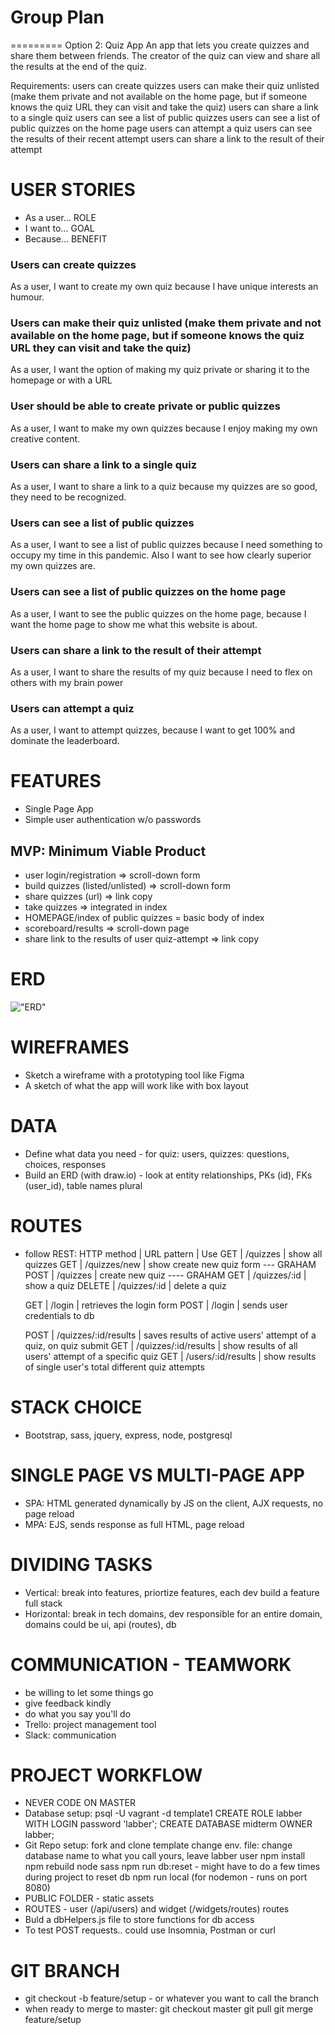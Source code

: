 # Group Plan
=========
Option 2: Quiz App
An app that lets you create quizzes and share them between friends. The creator of the quiz can view and share all the results at the end of the quiz.

Requirements:
users can create quizzes
users can make their quiz unlisted (make them private and not available on the home page, but if someone knows the quiz URL they can visit and take the quiz)
users can share a link to a single quiz
users can see a list of public quizzes
users can see a list of public quizzes on the home page
users can attempt a quiz
  users can see the results of their recent attempt
users can share a link to the result of their attempt

# USER STORIES
- As a user... ROLE
- I want to... GOAL
- Because... BENEFIT

### Users can create quizzes
As a user, I want to create my own quiz because I have unique interests an humour.

### Users can make their quiz unlisted (make them private and not available on the home page, but if someone knows the quiz URL they can visit and take the quiz)
As a user, I want the option of making my quiz private or sharing it to the homepage or with a URL

### User should be able to create private or public quizzes
As a user, I want to make my own quizzes because I enjoy making my own creative content.

### Users can share a link to a single quiz
As a user, I want to share a link to a quiz because my quizzes are so good, they need to be recognized. 

### Users can see a list of public quizzes
As a user, I want to see a list of public quizzes because I need something to occupy my time in this pandemic. Also I want to see how clearly superior my own quizzes are.

### Users can see a list of public quizzes on the home page
As a user, I want to see the public quizzes on the home page, because I want the home page to show me what this website is about.

### Users can share a link to the result of their attempt
As a user, I want to share the results of my quiz because I need to flex on others with my brain power

### Users can attempt a quiz
As a user, I want to attempt quizzes, because I want to get 100% and dominate the leaderboard.

# FEATURES
- Single Page App
- Simple user authentication w/o passwords
## MVP: Minimum Viable Product
  - user login/registration => scroll-down form
  - build quizzes (listed/unlisted) => scroll-down form
  - share quizzes (url) => link copy
  - take quizzes => integrated in index
  - HOMEPAGE/index of public quizzes = basic body of index
  - scoreboard/results => scroll-down page
  - share link to the results of user quiz-attempt => link copy

# ERD
!["ERD"](https://github.com/meghein/bmg-quiz-party/blob/master/public/images/quizzard_erd.png)

# WIREFRAMES
- Sketch a wireframe with a prototyping tool like Figma
- A sketch of what the app will work like with box layout

# DATA
- Define what data you need -  for quiz: users, quizzes: questions, choices, responses
- Build an ERD (with draw.io) - look at entity relationships, PKs (id), FKs (user_id), table names plural

# ROUTES
- follow REST:
  HTTP method | URL pattern   | Use
  GET         | /quizzes      | show all quizzes
  GET         | /quizzes/new  | show create new quiz form  --- GRAHAM
  POST        | /quizzes      | create new quiz ---- GRAHAM
  GET         | /quizzes/:id  | show a quiz
  DELETE      | /quizzes/:id  | delete a quiz

  GET         | /login        | retrieves the login form
  POST        | /login        | sends user credentials to db
  
  POST        | /quizzes/:id/results  | saves results of active users' attempt of a quiz, on quiz submit
  GET         | /quizzes/:id/results  | show results of all users' attempt of a specific quiz
  GET         | /users/:id/results    | show results of single user's total different quiz attempts

# STACK CHOICE
- Bootstrap, sass, jquery, express, node, postgresql

# SINGLE PAGE VS MULTI-PAGE APP
- SPA: HTML generated dynamically by JS on the client, AJX requests, no page reload
- MPA: EJS, sends response as full HTML, page reload

# DIVIDING TASKS
- Vertical: break into features, priortize features, each dev build a feature full stack
- Horizontal: break in tech domains, dev responsible for an entire domain, domains could be ui, api (routes), db

# COMMUNICATION - TEAMWORK
- be willing to let some things go
- give feedback kindly
- do what you say you'll do
- Trello: project management tool
- Slack: communication

# PROJECT WORKFLOW
- NEVER CODE ON MASTER
- Database setup:
  psql -U vagrant -d template1
  CREATE ROLE labber WITH LOGIN password 'labber';
  CREATE DATABASE midterm OWNER labber;
- Git Repo setup:
  fork and clone template
  change env. file: change database name to what you call yours, leave labber user
  npm install
  npm rebuild node sass
  npm run db:reset - might have to do a few times during project to reset db
  npm run local (for nodemon - runs on port 8080)
- PUBLIC FOLDER - static assets
- ROUTES - user (/api/users) and widget (/widgets/routes) routes
- Buld a dbHelpers.js file to store functions for db access
- To test POST requests.. could use Insomnia, Postman or curl

# GIT BRANCH
- git checkout -b feature/setup - or whatever you want to call the branch
- when ready to merge to master: 
  git checkout master
  git pull
  git merge feature/setup



